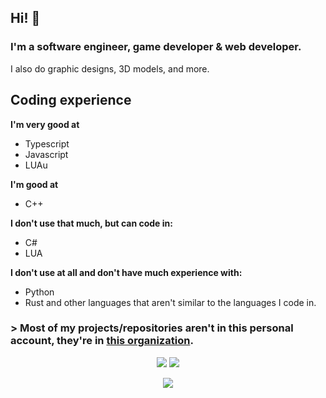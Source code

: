 ## Hi! 👋
### I'm a software engineer, game developer & web developer.
I also do graphic designs, 3D models, and more.

## Coding experience

**I'm very good at**
* Typescript
* Javascript
* LUAu

**I'm good at**
* C++

**I don't use that much, but can code in:**
* C#
* LUA

**I don't use at all and don't have much experience with:**
* Python
* Rust
and other languages that aren't similar to the languages I code in.

### > Most of my projects/repositories aren't in this personal account, they're in [this organization](https://github.com/DinographicPixels).

<p align="center">
<img src="https://github-readme-stats.vercel.app/api?username=PakkoGraphic&count_private=true&show_icons=true&theme=tokyonight">

<img href="https://discord.com/users/387942462393417729" src="https://lanyard.cnrad.dev/api/387942462393417729">
</p>

<p align="center">
<img src="https://github-profile-trophy.vercel.app/?username=PakkoGraphic&theme=tokyonight">
</p>
